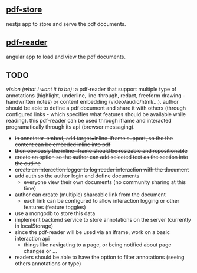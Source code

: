 ## [pdf-store](./pdf-store/)
nestjs app to store and serve the pdf documents.

## [pdf-reader](./pdf-reader/)
angular app to load and view the pdf documents.

## TODO

*vision (what i want it to be)*: a pdf-reader that support multiple type of annotations (highlight, underline, line-through, redact, freeform drawing - handwritten notes) or content embedding (video/audio/html/...). author should be able to define a pdf document and share it with others (through configured links - which specifies what features should be available while reading). this pdf-reader can be used through iframe and interacted programatically through its api (browser messaging).

- ~~in annotator-embed, add target=inline-iframe support, so the the content can be embeded inline into pdf~~
- ~~then obviously the inline-iframe should be resizable and repositionable~~
- ~~create an option so the author can add selected text as the section into the outline~~
- ~~create an interaction logger to log reader interaction with the document~~
- add auth so the author login and define documents 
  - everyone view their own documents (no community sharing at this time)
- author can create (multiple) shareable link from the document 
  - each link can be configured to allow interaction logging or other features (feature toggles)
- use a mongodb to store this data
- implement backend service to store annotations on the server (currently in localStorage)
- since the pdf-reader will be used via an iframe, work on a basic interaction api
  - things like navigating to a page, or being notified about page changes or ...
- readers should be able to have the option to filter annotations (seeing others annotations or type)
